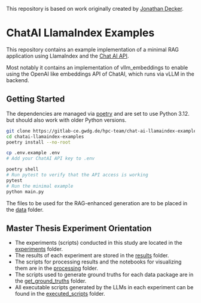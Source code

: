 This repository is based on work originally created by [Jonathan Decker](https://gitlab-ce.gwdg.de/hpc-team-public/chat-ai-llamaindex-examples).

# ChatAI LlamaIndex Examples

This repository contains an example implementation of a minimal RAG application using LlamaIndex and the [Chat AI API](https://kisski.gwdg.de/leistungen/2-02-llm-service/).

Most notably it contains an implementation of vllm_embeddings to enable using the OpenAI like embeddings API of ChatAI, which runs via vLLM in the backend.

## Getting Started

The dependencies are managed via [poetry](https://github.com/python-poetry/poetry) and are set to use Python 3.12. but should also work with older Python versions.

```bash
git clone https://gitlab-ce.gwdg.de/hpc-team/chat-ai-llamaindex-examples
cd chatai-llamaindex-examples
poetry install --no-root

cp .env.example .env
# Add your ChatAI API key to .env

poetry shell
# Run pytest to verify that the API access is working
pytest
# Run the minimal example
python main.py
```

The files to be used for the RAG-enhanced generation are to be placed in the [data](data) folder.

## Master Thesis Experiment Orientation

- The experiments (scripts) conducted in this study are located in the [experiments](experiments) folder.
- The results of each experiment are stored in the [results](results) folder.
- The scripts for processing results and the notebooks for visualizing them are in the [processing](processing) folder.
- The scripts used to generate ground truths for each data package are in the [get_ground_truths](ground_truths/get_ground_truths) folder.
- All executable scripts generated by the LLMs in each experiment can be found in the [executed_scripts](generated_code/executed_scripts) folder.